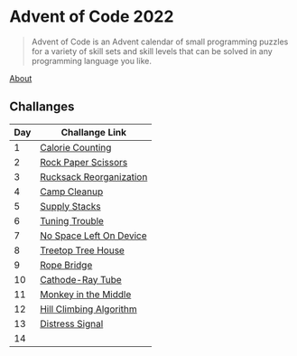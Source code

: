 # Advent of Code 2022

> Advent of Code is an Advent calendar of small programming puzzles for a variety of skill sets and skill levels that can be solved in any programming language you like.

[About](https://adventofcode.com/2022/about)

## Challanges

| Day | Challange Link                                                  |
| --- | --------------------------------------------------------------- |
| 1   | [Calorie Counting](https://adventofcode.com/2022/day/1)         |
| 2   | [Rock Paper Scissors](https://adventofcode.com/2022/day/2)      |
| 3   | [Rucksack Reorganization](https://adventofcode.com/2022/day/3)  |
| 4   | [Camp Cleanup](https://adventofcode.com/2022/day/4)             |
| 5   | [Supply Stacks](https://adventofcode.com/2022/day/5)            |
| 6   | [Tuning Trouble](https://adventofcode.com/2022/day/6)           |
| 7   | [No Space Left On Device](https://adventofcode.com/2022/day/7)  |
| 8   | [Treetop Tree House](https://adventofcode.com/2022/day/8)       |
| 9   | [Rope Bridge](https://adventofcode.com/2022/day/9)              |
| 10  | [Cathode-Ray Tube](https://adventofcode.com/2022/day/10)        |
| 11  | [Monkey in the Middle](https://adventofcode.com/2022/day/11)    |
| 12  | [Hill Climbing Algorithm](https://adventofcode.com/2022/day/12) |
| 13  | [Distress Signal](https://adventofcode.com/2022/day/13)         |
| 14  | []()                                                            |

